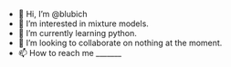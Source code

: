 - 👋 Hi, I’m @blubich
- 👀 I’m interested in mixture models.
- 🌱 I’m currently learning python.
- 💞️ I’m looking to collaborate on nothing at the moment.
- 📫 How to reach me _______

<!---
blubich/blubich is a ✨ special ✨ repository because its `README.md` (this file) appears on your GitHub profile.
You can click the Preview link to take a look at your changes.
--->
